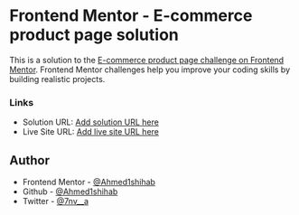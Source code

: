 # Frontend Mentor - E-commerce product page solution

This is a solution to the [E-commerce product page challenge on Frontend Mentor](https://www.frontendmentor.io/challenges/ecommerce-product-page-UPsZ9MJp6). Frontend Mentor challenges help you improve your coding skills by building realistic projects.

### Links

-   Solution URL: [Add solution URL here](https://your-solution-url.com)
-   Live Site URL: [Add live site URL here](https://ahmed1shihab.github.io/ecommerce-product-page-main/m)

## Author

-   Frontend Mentor - [@Ahmed1shihab](https://www.frontendmentor.io/profile/Ahmed1shihab)
-   Github - [@Ahmed1shihab](https://www.github.com/Ahmed1shihab)
-   Twitter - [@7nv\_\_a](https://www.twitter.com/7nv__a)
